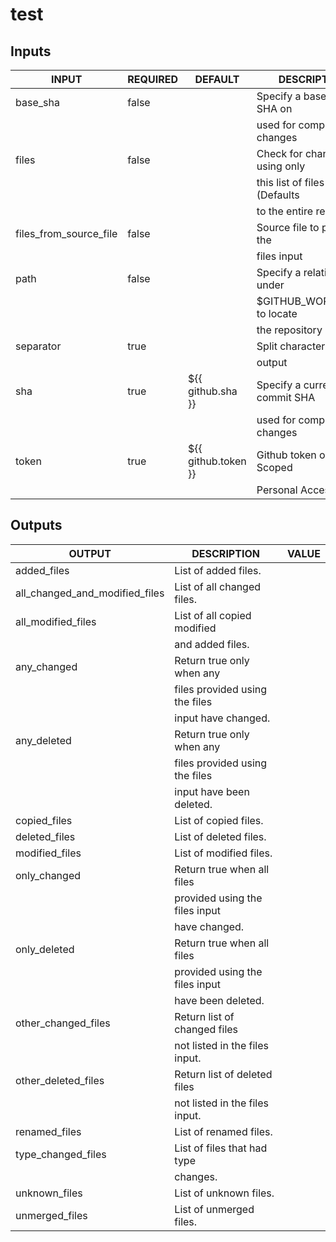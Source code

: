 # test

## Inputs

<!-- AUTO-DOC-INPUT:START - Do not remove or modify this section --> 

|         INPUT          | REQUIRED |       DEFAULT       |          DESCRIPTION           |
|------------------------|----------|---------------------|--------------------------------|
| base_sha               | false    |                     | Specify a base commit SHA on   |
|                        |          |                     | used for comparing changes     |
| files                  | false    |                     | Check for changes using only   |
|                        |          |                     | this list of files (Defaults   |
|                        |          |                     | to the entire repo)            |
| files_from_source_file | false    |                     | Source file to populate the    |
|                        |          |                     | files input                    |
| path                   | false    |                     | Specify a relative path under  |
|                        |          |                     | $GITHUB_WORKSPACE to locate    |
|                        |          |                     | the repository                 |
| separator              | true     |                     | Split character for array      |
|                        |          |                     | output                         |
| sha                    | true     | ${{ github.sha }}   | Specify a current commit SHA   |
|                        |          |                     | used for comparing changes     |
| token                  | true     | ${{ github.token }} | Github token or Repo Scoped    |
|                        |          |                     | Personal Access Token          |

<!-- AUTO-DOC-INPUT:END -->




















## Outputs

<!-- AUTO-DOC-OUTPUT:START - Do not remove or modify this section --> 

|             OUTPUT             |          DESCRIPTION           | VALUE |
|--------------------------------|--------------------------------|-------|
| added_files                    | List of added files.           |       |
| all_changed_and_modified_files | List of all changed files.     |       |
| all_modified_files             | List of all copied modified    |       |
|                                | and added files.               |       |
| any_changed                    | Return true only when any      |       |
|                                | files provided using the files |       |
|                                | input have changed.            |       |
| any_deleted                    | Return true only when any      |       |
|                                | files provided using the files |       |
|                                | input have been deleted.       |       |
| copied_files                   | List of copied files.          |       |
| deleted_files                  | List of deleted files.         |       |
| modified_files                 | List of modified files.        |       |
| only_changed                   | Return true when all files     |       |
|                                | provided using the files input |       |
|                                | have changed.                  |       |
| only_deleted                   | Return true when all files     |       |
|                                | provided using the files input |       |
|                                | have been deleted.             |       |
| other_changed_files            | Return list of changed files   |       |
|                                | not listed in the files input. |       |
| other_deleted_files            | Return list of deleted files   |       |
|                                | not listed in the files input. |       |
| renamed_files                  | List of renamed files.         |       |
| type_changed_files             | List of files that had type    |       |
|                                | changes.                       |       |
| unknown_files                  | List of unknown files.         |       |
| unmerged_files                 | List of unmerged files.        |       |

<!-- AUTO-DOC-OUTPUT:END -->


















